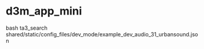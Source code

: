 # d3m_app_mini

bash ta3_search shared/static/config_files/dev_mode/example_dev_audio_31_urbansound.json
